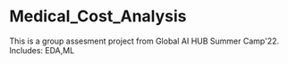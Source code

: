 # Medical_Cost_Analysis
This is a group assesment project from Global AI HUB Summer Camp'22. Includes: EDA,ML
